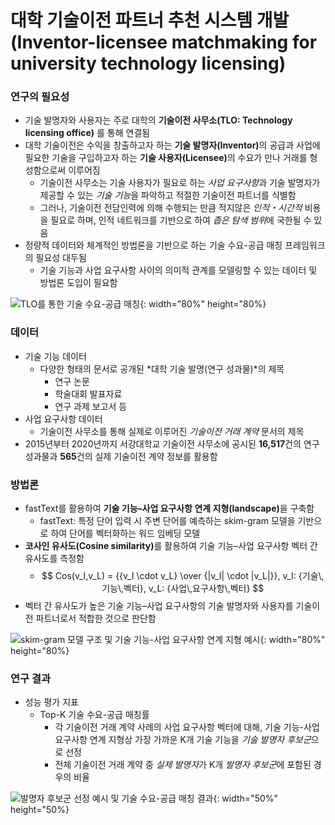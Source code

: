 # 대학 기술이전 파트너 추천 시스템 개발(Inventor-licensee matchmaking for university technology licensing) 

### 연구의 필요성
- 기술 발명자와 사용자는 주로 대학의 <b>기술이전 사무소(TLO: Technology licensing office)</b> 를 통해 연결됨
- 대학 기술이전은 수익을 창출하고자 하는 <b>기술 발명자(Inventor)</b>의 공급과 사업에 필요한 기술을 구입하고자 하는 <b>기술 사용자(Licensee)</b>의 수요가 만나 거래를 형성함으로써 이루어짐
  - 기술이전 사무소는 기술 사용자가 필요로 하는 *사업 요구사항*과 기술 발명자가 제공할 수 있는 *기술 기능*을 파악하고 적절한 기술이전 파트너를 식별함
  - 그러나, 기술이전 전담인력에 의해 수행되는 만큼 적지않은 *인적・시간적* 비용을 필요로 하며, 인적 네트워크를 기반으로 하여 *좁은 탐색 범위*에 국한될 수 있음
- 정량적 데이터와 체계적인 방법론을 기반으로 하는 기술 수요-공급 매칭 프레임워크의 필요성 대두됨
  - 기술 기능과 사업 요구사항 사이의 의미적 관계를 모델링할 수 있는 데이터 및 방법론 도입이 필요함

![TLO를 통한 기술 수요-공급 매칭](https://github.com/glee2/Markdown-practice/blob/main/Research_example1_figure1.png?raw=true){: width="80%" height="80%}

### 데이터
- 기술 기능 데이터
  - 다양한 형태의 문서로 공개된 *대학 기술 발명(연구 성과물)*의 제목
    - 연구 논문
    - 학술대회 발표자료
    - 연구 과제 보고서 등
- 사업 요구사항 데이터
  - 기술이전 사무소를 통해 실제로 이루어진 *기술이전 거래 계약* 문서의 제목
- 2015년부터 2020년까지 서강대학교 기술이전 사무소에 공시된 **16,517**건의 연구 성과물과 **565**건의 실제 기술이전 계약 정보를 활용함
 
### 방법론
- fastText를 활용하여 <b>기술 기능–사업 요구사항 연계 지형(landscape)</b>을 구축함
  - fastText: 특정 단어 입력 시 주변 단어를 예측하는 skim-gram 모델을 기반으로 하여 단어를 벡터화하는 워드 임베딩 모델
- <b>코사인 유사도(Cosine similarity)</b>를 활용하여 기술 기능–사업 요구사항 벡터 간 유사도를 측정함
  - $$ Cos(v_I,v_L) = {{v_I \cdot v_L} \over {|v_I| \cdot |v_L|}}, v_I: {기술\,기능\,벡터}, v_L: {사업\,요구사항\,벡터} $$
- 벡터 간 유사도가 높은 기술 기능–사업 요구사항의 기술 발명자와 사용자를 기술이전 파트너로서 적합한 것으로 판단함

![skim-gram 모델 구조 및 기술 기능-사업 요구사항 연계 지형 예시](https://github.com/glee2/Markdown-practice/blob/main/Research_example1_figure2.png?raw=true){: width="80%" height="80%}

### 연구 결과
- 성능 평가 지표
  - Top-K 기술 수요-공급 매칭률
    - 각 기술이전 거래 계약 사례의 사업 요구사항 벡터에 대해, 기술 기능-사업 요구사항 연계 지형상 가장 가까운 K개 기술 기능을 *기술 발명자 후보군*으로 선정
    - 전체 기술이전 거래 계약 중 *실제 발명자*가 K개 *발명자 후보군*에 포함된 경우의 비율

![발명자 후보군 선정 예시 및 기술 수요-공급 매칭 결과](https://github.com/glee2/Markdown-practice/blob/main/Research_example1_figure3.png?raw=true){: width="50%" height="50%}
